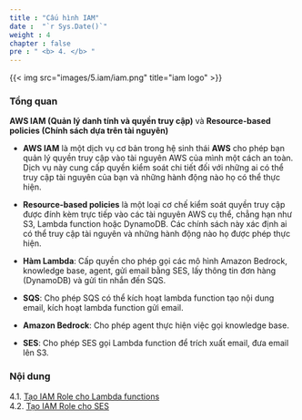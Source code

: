 ```yaml
---
title : "Cấu hình IAM"
date :  "`r Sys.Date()`" 
weight : 4
chapter : false
pre : " <b> 4. </b> "
---
```



{{< img src="images/5.iam/iam.png" title="iam logo" >}}

### Tổng quan

**AWS IAM (Quản lý danh tính và quyền truy cập)** và **Resource-based policies (Chính sách dựa trên tài nguyên)**

- **AWS IAM** là một dịch vụ cơ bản trong hệ sinh thái **AWS** cho phép bạn quản lý quyền truy cập vào tài nguyên AWS của mình một cách an toàn. Dịch vụ này cung cấp quyền kiểm soát chi tiết đối với những ai có thể truy cập tài nguyên của bạn và những hành động nào họ có thể thực hiện.

- **Resource-based policies** là một loại cơ chế kiểm soát quyền truy cập được đính kèm trực tiếp vào các tài nguyên AWS cụ thể, chẳng hạn như S3, Lambda function hoặc DynamoDB. Các chính sách này xác định ai có thể truy cập tài nguyên và những hành động nào họ được phép thực hiện.
- **Hàm Lambda**: Cấp quyền cho phép gọi các mô hình Amazon Bedrock, knowledge base, agent, gửi email bằng SES, lấy thông tin đơn hàng (DynamoDB) và gửi tin nhắn đến SQS.
- **SQS**: Cho phép SQS có thể kích hoạt lambda function tạo nội dung email, kích hoạt lambda function gửi email.
- **Amazon Bedrock**: Cho phép agent thực hiện việc gọi knowledge base.
- **SES**: Cho phép SES gọi Lambda function để trích xuất email, đưa email lên S3.

### Nội dung

4.1. [Tạo IAM Role cho Lambda functions](4.1-create-lambda-role/)\
4.2. [Tạo IAM Role cho SES](4.2-create-ses-role)
